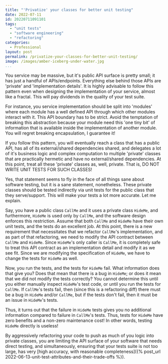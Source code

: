 ```yaml
---
title: "'Privatize' your classes for better unit testing"
date: 2022-07-11
id: 20220711091101
tags:
  - "unit tests"
  - "software engineering"
  - "refactoring"
categories:
  - Professional
layout: post
permalink: /privatize-your-classes-for-better-unit-testing/
image: /images/amber-iceberg-under-water.jpg
...
```

<!-- ![](images/amber-iceberg-under-water.jpg) -->
You service may be massive, but it's public API surface is pretty small; it has just a handful of APIs/endpoints. Everything else behind those APIs are 'private' and 'implementation details'. It is highly advisable to follow this pattern even when designing the implementation of your service, almost like a fractal. This will pay dividends in the quality of your test suite.

For instance, you service implementation should be split into 'modules' where each module has a well defined API through which other modules interact with it. This API boundary has to be strict. Avoid the temptation of breaking this abstraction because your module need this 'one tiny bit' of information that is available inside the implementation of another module. You will regret breaking encapsulation, I guarantee it!

If you follow this pattern, you will eventually reach a class that has a public API, has all of its external/shared dependencies shared, and delegates a lot of it's business logic and complex computation to multiple 'private' classes that are practically hermetic and have no external/shared dependencies. At this point, treat all these 'private' classes as, well, private. That is, DO NOT WRITE UNIT TESTS FOR SUCH CLASSES!

Yes, that statement seems to fly in the face of all things sane about software testing, but it is a sane statement, nonetheless. These private classes should be tested indirectly via unit tests for the public class that they serve/support. This will make your tests a lot more accurate. Let me explain.

Say, you have a public class `CallMe` and it uses a private class `HideMe`, and furthermore, `HideMe` is used only by `CallMe`, and the software design enforces this restriction. Assume that both `CallMe` and `HideMe` have their own unit tests, and the tests do an excellent job. At this point, there is a new requirement that necessitates that we refactor `CallMe`'s implementation, and as part of that refactoring, we need to modify the API contract between `CallMe` and `HideMe`. Since `HideMe`'s only  caller is `CallMe`, it is completely safe to treat this API contract as an implementation detail and modify it as we see fit. Since we are modifying the specification of `HideMe`, we have to change the tests for `HideMe` as well. 

Now, you run the tests, and the tests for `HideMe` fail. What information does that give you? Does that mean that there is a bug in `HideMe`; or does it mean that we did not modify the tests correctly? You cannot determine this until you either manually inspect `HideMe`'s test code, or until you run the tests for `CallMe`. If `CallMe`'s tests fail, then (since this is a refactoring diff) there must be a bug in `HideMe` and/or `CallMe`, but if the tests don't fail, then it must be an issue in `HideMe`'s tests.

Thus, it turns out that the failure in `HideMe` tests gives you no additional information compared to failure in `CallMe`'s tests. Thus, tests for `HideMe` have zero benefits and a non-zero maintenance cost! In other words, testing `HideMe` directly is useless!

By aggressively refactoring your code to push as much of you logic into private classes, you are limiting the API surface of your software that needs direct testing, and simultaneously, ensuring that your tests suite is not too large, has very [high accuracy, with reasonable completeness]({% post_url 2022-06-13-unit-test-attributes-and-their-trade-offs %}).